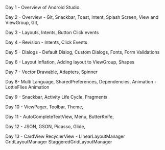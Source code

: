 
Day 1 - Overview of Android Studio.

Day 2 - Overview - 
          Git,
          Snackbar,
          Toast,
          Intent, 
          Splash Screen, 
          View and ViewGroup,
          Git,

Day 3 - Layouts,
        Intents, 
        Button Click events

Day 4 - Revision - 
          Intents, 
          Click Events

Day 5 - Dialogs -
           Default Dialog,
           Custom Dialogs,
        Fonts,
        Form Validations
      
Day 6 - Layout Inflation,
        Adding layout to ViewGroup,
        Shapes

Day 7 - Vector Drawable,
        Adapters,
        Spinner

Day 8- Multi Language,
        SharedPreferences,
        Dependencies,
        Animation - LottieFlies Animation
          
Day 9 - Snackbar,
        Activity Life Cycle,
        Fragments
        
Day 10 - ViewPager,
         Toolbar,
         Theme, 
            
Day 11 - AutoCompleteTextView,
         Menu,
         ButterKnife,

Day 12 -  JSON,
          GSON,
          Picasso,
          Glide,

Day 13 - CardView
          RecyclerView -
            LinearLayoutManager
            GridLayoutManager
            StaggeredGridLayoutManager
